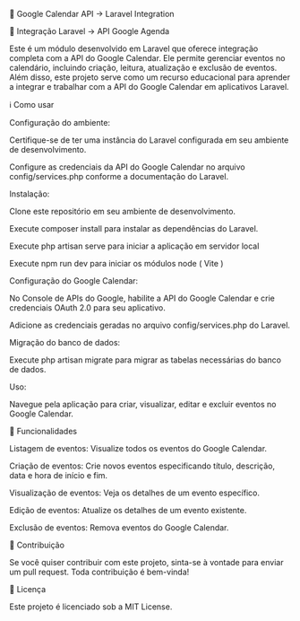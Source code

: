 📅 Google Calendar API -> Laravel Integration

📅 Integração Laravel -> API Google Agenda

Este é um módulo desenvolvido em Laravel que oferece integração completa com a API do Google Calendar. Ele permite gerenciar eventos no calendário, incluindo criação, leitura, atualização e exclusão de eventos. Além disso, este projeto serve como um recurso educacional para aprender a integrar e trabalhar com a API do Google Calendar em aplicativos Laravel.

ℹ️ Como usar

Configuração do ambiente:

Certifique-se de ter uma instância do Laravel configurada em seu ambiente de desenvolvimento.

Configure as credenciais da API do Google Calendar no arquivo config/services.php conforme a documentação do Laravel.

Instalação:

Clone este repositório em seu ambiente de desenvolvimento.

Execute composer install para instalar as dependências do Laravel.

Execute php artisan serve para iniciar a aplicação em servidor local

Execute npm run dev para iniciar os módulos node ( Vite )

Configuração do Google Calendar:

No Console de APIs do Google, habilite a API do Google Calendar e crie credenciais OAuth 2.0 para seu aplicativo.

Adicione as credenciais geradas no arquivo config/services.php do Laravel.

Migração do banco de dados:

Execute php artisan migrate para migrar as tabelas necessárias do banco de dados.

Uso:

Navegue pela aplicação para criar, visualizar, editar e excluir eventos no Google Calendar.

🚀 Funcionalidades

Listagem de eventos: Visualize todos os eventos do Google Calendar.

Criação de eventos: Crie novos eventos especificando título, descrição, data e hora de início e fim.

Visualização de eventos: Veja os detalhes de um evento específico.

Edição de eventos: Atualize os detalhes de um evento existente.

Exclusão de eventos: Remova eventos do Google Calendar.

📝 Contribuição

Se você quiser contribuir com este projeto, sinta-se à vontade para enviar um pull request. Toda contribuição é bem-vinda!

📄 Licença

Este projeto é licenciado sob a MIT License.
